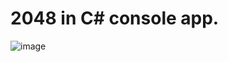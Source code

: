 # 2048 in C# console app.

![image](https://user-images.githubusercontent.com/35856442/157957409-4b645264-4bf2-4334-8186-92a7cdde13a0.png)
